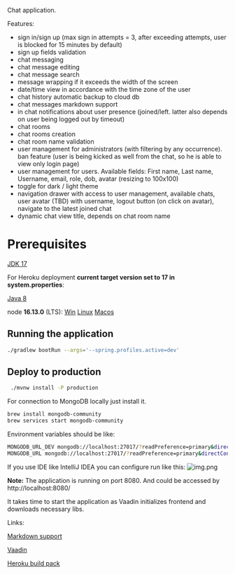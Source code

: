 Chat application.

Features:
* sign in/sign up (max sign in attempts = 3, after exceeding attempts, user is blocked for 15 minutes by default)
* sign up fields validation 
* chat messaging
* chat message editing
* chat message search
* message wrapping if it exceeds the width of the screen
* date/time view in accordance with the time zone of the user
* chat history automatic backup to cloud db
* chat messages markdown support
* in chat notifications about user presence (joined/left. latter also depends on user being logged out by timeout)
* chat rooms
* chat rooms creation
* chat room name validation
* user management for administrators (with filtering by any occurrence). ban feature (user is being kicked as well from the chat, so he is able to view only login page)
* user management for users. Available fields: First name, Last name, Username, email, role, dob, avatar (resizing to 100x100)
* toggle for dark / light theme
* navigation drawer with access to user management, available chats, user avatar (TBD) with username, logout button (on click on avatar), navigate to the latest joined chat
* dynamic chat view title, depends on chat room name

# Prerequisites
[JDK 17](https://jdk.java.net/17/)

For Heroku deployment **current target version set to 17 in system.properties**:

[Java 8](https://jdk.java.net/java-se-ri/8-MR3)

node **16.13.0** (LTS): [Win](https://nodejs.org/dist/v16.13.0/node-v16.13.0-x86.msi)
[Linux](https://nodejs.org/dist/v16.13.0/node-v16.13.0.tar.gz)
[Macos](https://nodejs.org/dist/v16.13.0/node-v16.13.0.pkg)

## Running the application
```bash
./gradlew bootRun --args='--spring.profiles.active=dev'
```

## Deploy to production
```bash
 ./mvnw install -P production     
```

For connection to MongoDB locally just install it.
```bash
brew install mongodb-community
brew services start mongodb-community
```
Environment variables should be like:
```bash
MONGODB_URL_DEV mongodb://localhost:27017/?readPreference=primary&directConnection=true&ssl=false
MONGODB_URL mongodb://localhost:27017/?readPreference=primary&directConnection=true&ssl=false
```

If you use IDE like IntelliJ IDEA you can configure run like this:
![img.png](img.png)

**Note:** The application is running on port 8080. And could be accessed by http://localhost:8080/

It takes time to start the application as Vaadin initializes frontend and downloads necessary libs.

Links:

[Markdown support](https://github.com/rjeschke/txtmark)

[Vaadin](https://vaadin.com/)

[Heroku build pack](https://github.com/heroku/heroku-buildpack-java#customize-maven)
